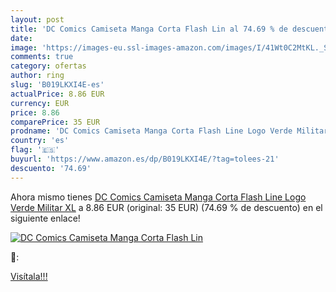 ```yaml
---
layout: post
title: 'DC Comics Camiseta Manga Corta Flash Lin al 74.69 % de descuento'
date: 
image: 'https://images-eu.ssl-images-amazon.com/images/I/41Wt0C2MtKL._SL200_.jpg'
comments: true
category: ofertas
author: ring
slug: 'B019LKXI4E-es'
actualPrice: 8.86 EUR
currency: EUR
price: 8.86
comparePrice: 35 EUR
prodname: 'DC Comics Camiseta Manga Corta Flash Line Logo Verde Militar XL'
country: 'es'
flag: '🇪🇸'
buyurl: 'https://www.amazon.es/dp/B019LKXI4E/?tag=tolees-21'
descuento: '74.69'
---
```


Ahora mismo tienes [DC Comics Camiseta Manga Corta Flash Line Logo Verde Militar XL](https://www.amazon.es/dp/B019LKXI4E/?tag=tolees-21) a 8.86 EUR (original: 35 EUR) (74.69 %  de descuento) en el siguiente enlace!

[![DC Comics Camiseta Manga Corta Flash Lin](https://images-eu.ssl-images-amazon.com/images/I/41Wt0C2MtKL._SL200_.jpg)](https://www.amazon.es/dp/B019LKXI4E/?tag=tolees-21)

🔎:


[Visítala!!!](https://www.amazon.es/dp/B019LKXI4E/?tag=tolees-21)
